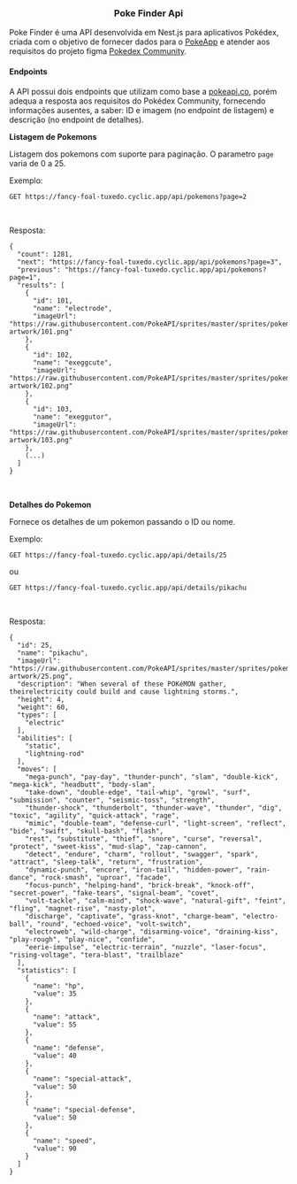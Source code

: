 <h3 align="center">Poke Finder Api</h3>

<p>Poke Finder é uma API desenvolvida em Nest.js para aplicativos Pokédex, criada com o objetivo de fornecer dados para o <a href="https://github.com/Gabriel-S-Souza/poke_app" target="_blank">PokeApp</a> e atender aos requisitos do projeto figma <a href="https://www.figma.com/file/oyy40kpPCamOuJOQu1uYMo/Pok%C3%A9dex-(Community)?type=design&node-id=314-3&mode=design&t=iK5q1ExOu1Vdwj9S-0" target="_blank">Pokedex Community</a>.</p>
<h4>Endpoints</h4>
<p>A API possui dois endpoints que utilizam como base a <a href="https://pokeapi.co/target="_blank">pokeapi.co</a>, porém adequa a resposta aos requisitos do Pokédex Community, fornecendo informações ausentes, a saber: ID e imagem (no endpoint de listagem) e descrição (no endpoint de detalhes).
<p><b>Listagem de Pokemons</b></p>
<p>Listagem dos pokemons com suporte para paginação. O parametro <code>page</code> varia de 0 a 25.</p>
<p>Exemplo:</p>

```
GET https://fancy-foal-tuxedo.cyclic.app/api/pokemons?page=2
```
<br/>
<p>Resposta:</p>

```Shell
{
  "count": 1281,
  "next": "https://fancy-foal-tuxedo.cyclic.app/api/pokemons?page=3",
  "previous": "https://fancy-foal-tuxedo.cyclic.app/api/pokemons?page=1",
  "results": [
    {
      "id": 101,
      "name": "electrode",
      "imageUrl": "https://raw.githubusercontent.com/PokeAPI/sprites/master/sprites/pokemon/other/official-artwork/101.png"
    },
    {
      "id": 102,
      "name": "exeggcute",
      "imageUrl": "https://raw.githubusercontent.com/PokeAPI/sprites/master/sprites/pokemon/other/official-artwork/102.png"
    },
    {
      "id": 103,
      "name": "exeggutor",
      "imageUrl": "https://raw.githubusercontent.com/PokeAPI/sprites/master/sprites/pokemon/other/official-artwork/103.png"
    },
    (...)
  ]
}
```

</br>
<p><b>Detalhes do Pokemon</b></p>
<p>Fornece os detalhes de um pokemon passando o ID ou nome.</p>
<p>Exemplo:</p>

```
GET https://fancy-foal-tuxedo.cyclic.app/api/details/25
```
ou
```
GET https://fancy-foal-tuxedo.cyclic.app/api/details/pikachu
```
<br/>
<p>Resposta:</p>

```Shell
{
  "id": 25,
  "name": "pikachu",
  "imageUrl": "https://raw.githubusercontent.com/PokeAPI/sprites/master/sprites/pokemon/other/official-artwork/25.png",
  "description": "When several of these POKéMON gather, theirelectricity could build and cause lightning storms.",
  "height": 4,
  "weight": 60,
  "types": [
    "electric"
  ],
  "abilities": [
    "static",
    "lightning-rod"
  ],
  "moves": [
    "mega-punch", "pay-day", "thunder-punch", "slam", "double-kick", "mega-kick", "headbutt", "body-slam",
    "take-down", "double-edge", "tail-whip", "growl", "surf", "submission", "counter", "seismic-toss", "strength",
    "thunder-shock", "thunderbolt", "thunder-wave", "thunder", "dig", "toxic", "agility", "quick-attack", "rage",
    "mimic", "double-team", "defense-curl", "light-screen", "reflect", "bide", "swift", "skull-bash", "flash",
    "rest", "substitute", "thief", "snore", "curse", "reversal", "protect", "sweet-kiss", "mud-slap", "zap-cannon",
    "detect", "endure", "charm", "rollout", "swagger", "spark", "attract", "sleep-talk", "return", "frustration",
    "dynamic-punch", "encore", "iron-tail", "hidden-power", "rain-dance", "rock-smash", "uproar", "facade",
    "focus-punch", "helping-hand", "brick-break", "knock-off", "secret-power", "fake-tears", "signal-beam", "covet",
    "volt-tackle", "calm-mind", "shock-wave", "natural-gift", "feint", "fling", "magnet-rise", "nasty-plot",
    "discharge", "captivate", "grass-knot", "charge-beam", "electro-ball", "round", "echoed-voice", "volt-switch",
    "electroweb", "wild-charge", "disarming-voice", "draining-kiss", "play-rough", "play-nice", "confide",
    "eerie-impulse", "electric-terrain", "nuzzle", "laser-focus", "rising-voltage", "tera-blast", "trailblaze"
  ],
  "statistics": [
    {
      "name": "hp",
      "value": 35
    },
    {
      "name": "attack",
      "value": 55
    },
    {
      "name": "defense",
      "value": 40
    },
    {
      "name": "special-attack",
      "value": 50
    },
    {
      "name": "special-defense",
      "value": 50
    },
    {
      "name": "speed",
      "value": 90
    }
  ]
}
```

